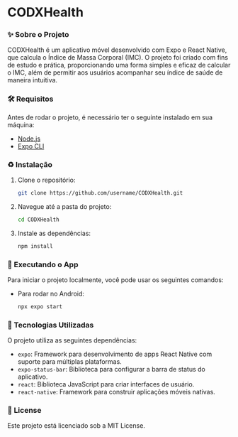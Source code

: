 # CODXHealth

### ✨ Sobre o Projeto

CODXHealth é um aplicativo móvel desenvolvido com Expo e React Native, que calcula o Índice de Massa Corporal (IMC). O projeto foi criado com fins de estudo e prática, proporcionando uma forma simples e eficaz de calcular o IMC, além de permitir aos usuários acompanhar seu índice de saúde de maneira intuitiva.

### 🛠 Requisitos

Antes de rodar o projeto, é necessário ter o seguinte instalado em sua máquina:

- [Node.js](https://nodejs.org/)
- [Expo CLI](https://docs.expo.dev/get-started/installation/)

### ♻ Instalação

1. Clone o repositório:

   ```bash
   git clone https://github.com/username/CODXHealth.git
	```

2. Navegue até a pasta do projeto:

	```bash
   cd CODXHealth
	```

3. Instale as dependências:

	```bash
   npm install
	```

### 🚀 Executando o App

Para iniciar o projeto localmente, você pode usar os seguintes comandos:

- Para rodar no Android:

	```bash
   npx expo start
	```

### 🌟 Tecnologias Utilizadas

O projeto utiliza as seguintes dependências:

- `expo`: Framework para desenvolvimento de apps React Native com suporte para múltiplas plataformas.
- `expo-status-bar`: Biblioteca para configurar a barra de status do aplicativo.
- `react`: Biblioteca JavaScript para criar interfaces de usuário.
- `react-native`: Framework para construir aplicações móveis nativas.

### 📄 License

Este projeto está licenciado sob a MIT License.
